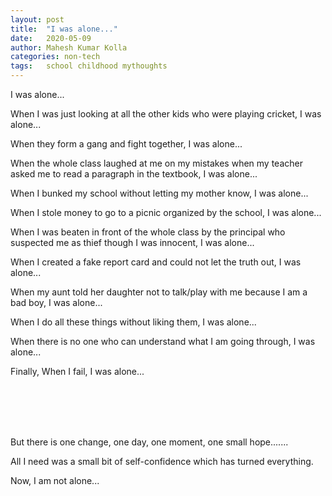 ```yaml
---
layout: post
title:  "I was alone..."
date:   2020-05-09
author: Mahesh Kumar Kolla
categories: non-tech
tags:	school childhood mythoughts
---
```


I was alone...

When I was just looking at all the other kids who were playing cricket, I was alone...

When they form a gang and fight together, I was alone...

When the whole class laughed at me on my mistakes when my teacher asked me to read a paragraph in the textbook, I was alone...

When I bunked my school without letting my mother know, I was alone...

When I stole money to go to a picnic organized by the school, I was alone...

When I was beaten in front of the whole class by the principal who suspected me as thief though I was innocent, I was alone...

When I created a fake report card and could not let the truth out, I was alone...

When my aunt told her daughter not to talk/play with me because I am a bad boy, I was alone...

When I do all these things without liking them, I was alone...

When there is no one who can understand what I am going through, I was alone...

Finally, When I fail, I was alone...
                          
<br/>
<br/>                
<br/>
<br/>

But there is one change, one day, one moment, one small hope.......

All I need was a small bit of self-confidence which has turned everything.

Now, I am not alone...
